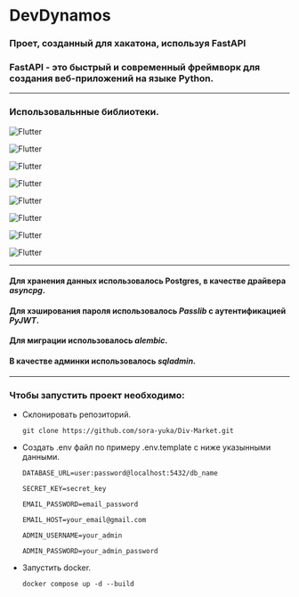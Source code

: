 # DevDynamos

### Проет, созданный для хакатона, используя FastAPI 
### FastAPI - это быстрый и современный фреймворк для создания веб-приложений на языке Python.
___
### Использовальнные библиотеки.


![Flutter](https://img.shields.io/badge/-fastapi-yellow?style=for-the-badge&logo=python) 

![Flutter](https://img.shields.io/badge/-asyncpg-yellow?style=for-the-badge&logo=python)

![Flutter](https://img.shields.io/badge/-SqlAlchemy-yellow?style=for-the-badge&logo=python)

![Flutter](https://img.shields.io/badge/-alembic-yellow?style=for-the-badge&logo=python)

![Flutter](https://img.shields.io/badge/-celery-yellow?style=for-the-badge&logo=python)

![Flutter](https://img.shields.io/badge/-passlib-yellow?style=for-the-badge&logo=python)

![Flutter](https://img.shields.io/badge/-pyjwt-yellow?style=for-the-badge&logo=python)

![Flutter](https://img.shields.io/badge/-sqladmin-yellow?style=for-the-badge&logo=python)
___
#### Для хранения данных использовалось Postgres, в качестве драйвера *asyncpg*. 
#### Для хэширования пароля использовалось *Passlib* с аутентификацией *PyJWT*.
#### Для миграции использовалось *alembic*. 
#### В качестве админки использовалось *sqladmin*.
___

### Чтобы запустить проект необходимо:

- Склонировать репозиторий.
  ```
  git clone https://github.com/sora-yuka/Div-Market.git
  ```

- Создать .env файл по примеру .env.template с ниже указынными данными.

  ```DATABASE_URL=user:password@localhost:5432/db_name```
  
  ```SECRET_KEY=secret_key```

  ```EMAIL_PASSWORD=email_password```

  ```EMAIL_HOST=your_email@gmail.com```
  
  ```ADMIN_USERNAME=your_admin```
  
  ```ADMIN_PASSWORD=your_admin_password```

- Запустить docker.

  ```
  docker compose up -d --build
  ```

